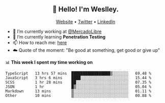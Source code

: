 <h2 align="center">👋 Hello! I'm Weslley.</h2>
<p align="center">
  <a href="http://weslleyneri.com.br">Website</a> •
  <a href="https://twitter.com/Weslley_Neri">Twitter</a> •
  <a href="https://www.linkedin.com/in/weslley-neri-3658908b">LinkedIn</a>
</p>


- 🔭 I’m currently working at [@MercadoLibre](https://github.com/mercadolibre)
- 🌱 I’m currently learning **Penetration Testing**
- 📫 How to reach me: [here](mailto:weslley39@gmail.com)
- ☁️ Quote of the moment: "Be good at something, get good or give up"

📊 **This week I spent my time working on**
<!--START_SECTION:waka-->

```text
TypeScript   13 hrs 57 mins  █████████████████▒░░░░░░░   69.48 %
JavaScript   3 hrs 6 mins    ████░░░░░░░░░░░░░░░░░░░░░   15.44 %
SCSS         1 hr 28 mins    ██░░░░░░░░░░░░░░░░░░░░░░░   07.35 %
JSON         1 hr            █▒░░░░░░░░░░░░░░░░░░░░░░░   05.04 %
Markdown     13 mins         ▒░░░░░░░░░░░░░░░░░░░░░░░░   01.11 %
Other        10 mins         ▒░░░░░░░░░░░░░░░░░░░░░░░░   00.88 %
```

<!--END_SECTION:waka-->

<!-- Inspired by https://github.com/gruselhaus/gruselhaus -->